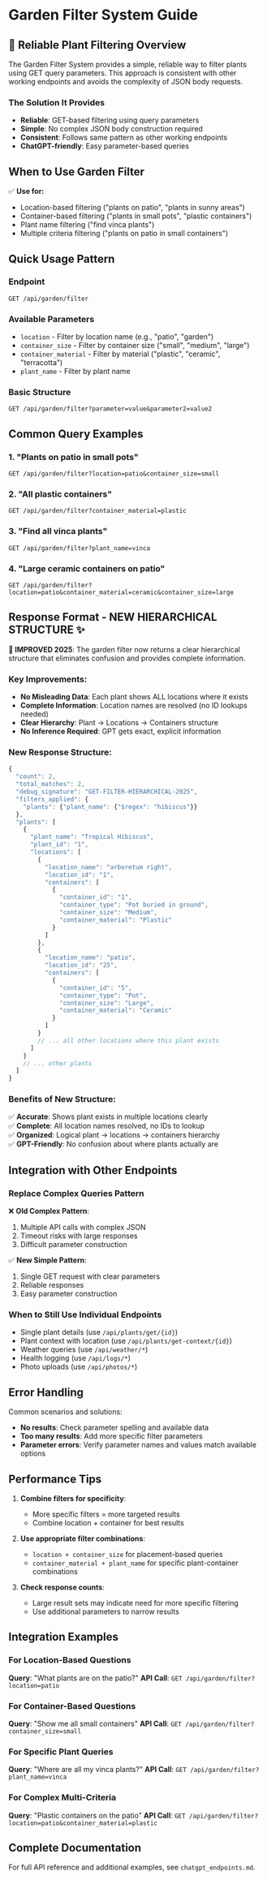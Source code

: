 # Garden Filter System Guide

## 🚀 Reliable Plant Filtering Overview

The Garden Filter System provides a simple, reliable way to filter plants using GET query parameters. This approach is consistent with other working endpoints and avoids the complexity of JSON body requests.

### The Solution It Provides
- **Reliable**: GET-based filtering using query parameters
- **Simple**: No complex JSON body construction required
- **Consistent**: Follows same pattern as other working endpoints
- **ChatGPT-friendly**: Easy parameter-based queries

## When to Use Garden Filter

✅ **Use for:**
- Location-based filtering ("plants on patio", "plants in sunny areas")  
- Container-based filtering ("plants in small pots", "plastic containers")
- Plant name filtering ("find vinca plants")
- Multiple criteria filtering ("plants on patio in small containers")

## Quick Usage Pattern

### Endpoint
`GET /api/garden/filter`

### Available Parameters
- `location` - Filter by location name (e.g., "patio", "garden")
- `container_size` - Filter by container size ("small", "medium", "large") 
- `container_material` - Filter by material ("plastic", "ceramic", "terracotta")
- `plant_name` - Filter by plant name

### Basic Structure
```
GET /api/garden/filter?parameter=value&parameter2=value2
```

## Common Query Examples

### 1. "Plants on patio in small pots"
```
GET /api/garden/filter?location=patio&container_size=small
```

### 2. "All plastic containers"
```
GET /api/garden/filter?container_material=plastic
```

### 3. "Find all vinca plants"
```
GET /api/garden/filter?plant_name=vinca
```

### 4. "Large ceramic containers on patio"
```
GET /api/garden/filter?location=patio&container_material=ceramic&container_size=large
```

## Response Format - NEW HIERARCHICAL STRUCTURE ✨

**🎉 IMPROVED 2025**: The garden filter now returns a clear hierarchical structure that eliminates confusion and provides complete information.

### Key Improvements:
- **No Misleading Data**: Each plant shows ALL locations where it exists
- **Complete Information**: Location names are resolved (no ID lookups needed)
- **Clear Hierarchy**: Plant → Locations → Containers structure
- **No Inference Required**: GPT gets exact, explicit information

### New Response Structure:
```javascript
{
  "count": 2,
  "total_matches": 2,
  "debug_signature": "GET-FILTER-HIERARCHICAL-2025",
  "filters_applied": {
    "plants": {"plant_name": {"$regex": "hibiscus"}}
  },
  "plants": [
    {
      "plant_name": "Tropical Hibiscus",
      "plant_id": "1",
      "locations": [
        {
          "location_name": "arboretum right",
          "location_id": "1",
          "containers": [
            {
              "container_id": "1",
              "container_type": "Pot buried in ground",
              "container_size": "Medium",
              "container_material": "Plastic"
            }
          ]
        },
        {
          "location_name": "patio",
          "location_id": "25",
          "containers": [
            {
              "container_id": "5",
              "container_type": "Pot",
              "container_size": "Large", 
              "container_material": "Ceramic"
            }
          ]
        }
        // ... all other locations where this plant exists
      ]
    }
    // ... other plants
  ]
}
```

### Benefits of New Structure:
✅ **Accurate**: Shows plant exists in multiple locations clearly  
✅ **Complete**: All location names resolved, no IDs to lookup  
✅ **Organized**: Logical plant → locations → containers hierarchy  
✅ **GPT-Friendly**: No confusion about where plants actually are

## Integration with Other Endpoints

### Replace Complex Queries Pattern
❌ **Old Complex Pattern**:
1. Multiple API calls with complex JSON
2. Timeout risks with large responses
3. Difficult parameter construction

✅ **New Simple Pattern**:
1. Single GET request with clear parameters
2. Reliable responses
3. Easy parameter construction

### When to Still Use Individual Endpoints
- Single plant details (use `/api/plants/get/{id}`)
- Plant context with location (use `/api/plants/get-context/{id}`)
- Weather queries (use `/api/weather/*`)
- Health logging (use `/api/logs/*`)
- Photo uploads (use `/api/photos/*`)

## Error Handling

Common scenarios and solutions:
- **No results**: Check parameter spelling and available data
- **Too many results**: Add more specific filter parameters
- **Parameter errors**: Verify parameter names and values match available options

## Performance Tips

1. **Combine filters for specificity**:
   - More specific filters = more targeted results
   - Combine location + container for best results

2. **Use appropriate filter combinations**:
   - `location + container_size` for placement-based queries
   - `container_material + plant_name` for specific plant-container combinations

3. **Check response counts**:
   - Large result sets may indicate need for more specific filtering
   - Use additional parameters to narrow results

## Integration Examples

### For Location-Based Questions
**Query**: "What plants are on the patio?"
**API Call**: `GET /api/garden/filter?location=patio`

### For Container-Based Questions  
**Query**: "Show me all small containers"
**API Call**: `GET /api/garden/filter?container_size=small`

### For Specific Plant Queries
**Query**: "Where are all my vinca plants?"
**API Call**: `GET /api/garden/filter?plant_name=vinca`

### For Complex Multi-Criteria
**Query**: "Plastic containers on the patio"
**API Call**: `GET /api/garden/filter?location=patio&container_material=plastic`

## Complete Documentation

For full API reference and additional examples, see `chatgpt_endpoints.md`.